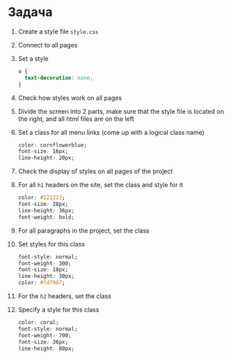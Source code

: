 # Задача

1. Create a style file `style.css`
2. Connect to all pages
3. Set a style

   ```css
   a {
     text-decoration: none;
   }
   ```

4. Check how styles work on all pages
5. Divide the screen into 2 parts, make sure that the style file is located on the
   right, and all html files are on the left
6. Set a class for all menu links (come up with a logical class name)

   ```css
   color: cornflowerblue;
   font-size: 16px;
   line-height: 20px;
   ```

7. Check the display of styles on all pages of the project
8. For all `h1` headers on the site, set the class and style for it

   ```css
   color: #222222;
   font-size: 28px;
   line-height: 36px;
   font-weight: bold;
   ```

9. For all paragraphs in the project, set the class
10. Set styles for this class

    ```css
    font-style: normal;
    font-weight: 300;
    font-size: 18px;
    line-height: 30px;
    color: #7d7987;
    ```

11. For the `h2` headers, set the class
12. Specify a style for this class

    ```css
    color: coral;
    font-style: normal;
    font-weight: 700;
    font-size: 36px;
    line-height: 80px;
    ```
